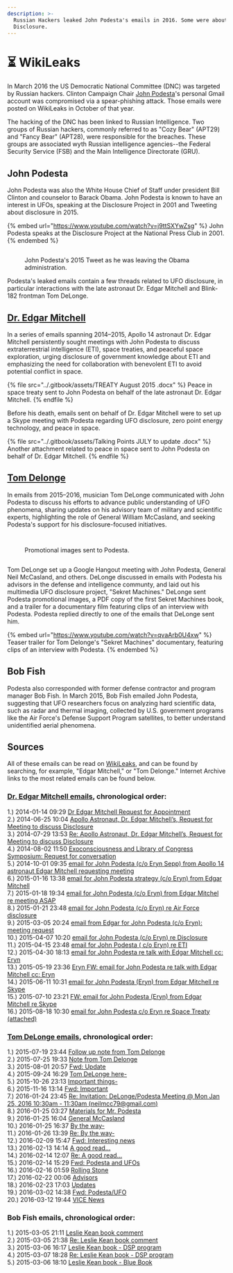 ```yaml
---
description: >-
  Russian Hackers leaked John Podesta's emails in 2016. Some were about UFO
  Disclosure.
---
```


# ⏳ WikiLeaks

In March 2016 the US Democratic National Committee (DNC) was targeted by Russian hackers. Clinton Campaign Chair [John Podesta](https://en.wikipedia.org/wiki/John\_Podesta)'s personal Gmail account was compromised via a spear-phishing attack. Those emails were posted on WikiLeaks in October of that year.

The hacking of the DNC has been linked to Russian Intelligence. Two groups of Russian hackers, commonly referred to as "Cozy Bear" (APT29) and "Fancy Bear" (APT28), were responsible for the breaches. These groups are associated wyth Russian intelligence agencies--the Federal Security Service (FSB) and the Main Intelligence Directorate (GRU).

## John Podesta

John Podesta was also the White House Chief of Staff under president Bill Clinton and counselor to Barack Obama. John Podesta is known to have an interest in UFOs, speaking at the Disclosure Project in 2001 and Tweeting about disclosure in 2015.

{% embed url="https://www.youtube.com/watch?v=j9ttSXYwZsg" %}
John Podesta speaks at the Disclosure Project at the National Press Club in 2001.
{% endembed %}

<figure><img src="../.gitbook/assets/Tweet.jpg" alt=""><figcaption><p>John Podesta's 2015 Tweet as he was leaving the Obama administration.</p></figcaption></figure>

Podesta's leaked emails contain a few threads related to UFO disclosure, in particular interactions with the late astronaut Dr. Edgar Mitchell and Blink-182 frontman Tom DeLonge.

## [Dr. Edgar Mitchell](https://en.wikipedia.org/wiki/Edgar\_Mitchell)

In a series of emails spanning 2014–2015, Apollo 14 astronaut Dr. Edgar Mitchell persistently sought meetings with John Podesta to discuss extraterrestrial intelligence (ETI), space treaties, and peaceful space exploration, urging disclosure of government knowledge about ETI and emphasizing the need for collaboration with benevolent ETI to avoid potential conflict in space.

{% file src="../.gitbook/assets/TREATY August 2015 .docx" %}
Peace in space treaty sent to John Podesta on behalf of the late astronaut Dr. Edgar Mitchell.
{% endfile %}

Before his death, emails sent on behalf of Dr. Edgar Mitchell were to set up a Skype meeting with Podesta regarding UFO disclosure, zero point energy technology, and peace in space.

{% file src="../.gitbook/assets/Talking Points JULY to update .docx" %}
Another attachment related to peace in space sent to John Podesta on behalf of Dr. Edgar Mitchell.
{% endfile %}

## [Tom Delonge](https://en.wikipedia.org/wiki/Tom\_DeLonge)

In emails from 2015–2016, musician Tom DeLonge communicated with John Podesta to discuss his efforts to advance public understanding of UFO phenomena, sharing updates on his advisory team of military and scientific experts, highlighting the role of General William McCasland, and seeking Podesta's support for his disclosure-focused initiatives.

<div>

<figure><img src="../.gitbook/assets/image1.jpeg" alt=""><figcaption></figcaption></figure>

 

<figure><img src="../.gitbook/assets/image2.jpeg" alt=""><figcaption><p>Promotional images sent to Podesta.</p></figcaption></figure>

 

<figure><img src="../.gitbook/assets/image3.jpeg" alt=""><figcaption></figcaption></figure>

</div>

Tom DeLonge set up a Google Hangout meeting with John Podesta, General Neil McCasland, and others. DeLonge discussed in emails with Podesta his advisors in the defense and intelligence communty, and laid out his multimedia UFO disclosure project, "Sekret Machines." DeLonge sent Podesta promotional images, a PDF copy of the first Sekret Machines book, and a trailer for a documentary film featuring clips of an interview with Podesta. Podesta replied directly to one of the emails that DeLonge sent him.

{% embed url="https://www.youtube.com/watch?v=qvaArb0U4xw" %}
Teaser trailer for Tom Delonge's "Sekret Machines" documentary, featuring clips of an interview with Podesta.
{% endembed %}

## Bob Fish

Podesta also corresponded with former defense contractor and program manager Bob Fish. In March 2015, Bob Fish emailed John Podesta, suggesting that UFO researchers focus on analyzing hard scientific data, such as radar and thermal imaging, collected by U.S. government programs like the Air Force's Defense Support Program satellites, to better understand unidentified aerial phenomena.

## Sources

All of these emails can be read on [WikiLeaks](https://wikileaks.org), and can be found by searching, for example, "Edgar Mitchell," or "Tom Delonge." Internet Archive links to the most related emails can be found below.

### [Dr. Edgar Mitchell emails](https://wikileaks.org/podesta-emails/?q=edgar+mitchell\&mfrom=\&mto=\&title=\&notitle=\&date\_from=\&date\_to=\&nofrom=\&noto=\&count=50\&sort=1#searchresult), chronological order:

1.) 2014-01-14 09:29 [Dr Edgar Mitchell Request for Appointment](https://web.archive.org/web/20161107125855/https://wikileaks.org/podesta-emails/emailid/41591)\
2.) 2014-06-25 10:04 [Apollo Astronaut, Dr. Edgar Mitchell’s, Request for Meeting to discuss Disclosure](https://web.archive.org/web/20170528211827/https://wikileaks.org/podesta-emails/emailid/41124)\
3.) 2014-07-29 13:53 [Re: Apollo Astronaut, Dr. Edgar Mitchell’s, Request for Meeting to discuss Disclosure](https://web.archive.org/web/20161113221330/https://wikileaks.org/podesta-emails/emailid/15052)\
4.) 2014-08-02 11:50 [Exoconsciousness and Library of Congress Symposium: Request for conversation](https://web.archive.org/web/20201003130703/https://wikileaks.org/podesta-emails/emailid/58108)\
5.) 2014-10-01 09:35 [email for John Podesta (c/o Eryn Sepp) from Apollo 14 astronaut Edgar Mitchell requesting meeting](https://web.archive.org/web/20161103224748/https://wikileaks.org/podesta-emails/emailid/12127)\
6.) 2015-01-16 13:38 [email for John Podesta strategy (c/o Eryn) from Edgar Mitchell](https://web.archive.org/web/20190401102741/https://www.wikileaks.org/podesta-emails/emailid/58918)\
7.) 2015-01-18 19:34 [email for John Podesta (c/o Eryn) from Edgar Mitchel re meeting ASAP](https://web.archive.org/web/20161110043710/https://wikileaks.org/podesta-emails/emailid/1766)\
8.) 2015-01-21 23:48 [email for John Podesta (c/o Eryn) re Air Force disclosure](https://web.archive.org/web/20161115042338/https://wikileaks.org/podesta-emails/emailid/32937)\
9.) 2015-03-05 20:24 [email from Edgar for John Podesta (c/o Eryn): meeting request](https://web.archive.org/web/20161114014013/https://wikileaks.org/podesta-emails/emailid/32833)\
10.) 2015-04-07 10:20 [email for John Podesta (c/o Eryn) re Disclosure](https://web.archive.org/web/20161110062835/https://wikileaks.org/podesta-emails/emailid/35713)\
11.) 2015-04-15 23:48 [email for John Podesta ( c/o Eryn) re ETI](https://web.archive.org/web/20161103224534/https://wikileaks.org/podesta-emails/emailid/33722)\
12.) 2015-04-30 18:13 [email for John Podesta re talk with Edgar Mitchell cc: Eryn](https://web.archive.org/web/20161109175127/https://wikileaks.org/podesta-emails/emailid/27026)\
13.) 2015-05-19 23:36 [Eryn FW: email for John Podesta re talk with Edgar Mitchell cc: Eryn](https://web.archive.org/web/20161110001356/https://wikileaks.org/podesta-emails/emailid/33713)\
14.) 2015-06-11 10:31 [email for John Podesta (Eryn) from Edgar Mitchell re Skype](https://web.archive.org/web/20170208140435/https://wikileaks.org/podesta-emails/emailid/44097)\
15.) 2015-07-10 23:21 [FW: email for John Podesta (Eryn) from Edgar Mitchell re Skype](https://web.archive.org/web/20161110024438/https://wikileaks.org/podesta-emails/emailid/6983)\
16.) 2015-08-18 10:30 [email for John Podesta c/o Eryn re Space Treaty (attached)](https://web.archive.org/web/20161115102947/https://wikileaks.org/podesta-emails/emailid/1802)

### [Tom DeLonge emails](https://wikileaks.org/podesta-emails/?q=tom+delonge\&mfrom=\&mto=\&title=\&notitle=\&date\_from=\&date\_to=\&nofrom=\&noto=\&count=50\&sort=1#searchresult), chronological order:

1.) 2015-07-19 23:44 [Follow up note from Tom Delonge](https://web.archive.org/web/20200920212244/https://wikileaks.org/podesta-emails/emailid/49167)\
2.) 2015-07-25 19:33 [Note from Tom Delonge](https://web.archive.org/web/20201001064314/https://wikileaks.org/podesta-emails/emailid/21962)\
3.) 2015-08-01 20:57 [Fwd: Update](https://web.archive.org/web/20200926065407/https://wikileaks.org/podesta-emails/emailid/37930)\
4.) 2015-09-24 16:29 [Tom DeLonge here-](https://web.archive.org/web/20191007083215/https://wikileaks.org/podesta-emails/emailid/33739)\
5.) 2015-10-26 23:13 [Important things-](https://web.archive.org/web/20161011111627/https://wikileaks.org/podesta-emails/emailid/2125)\
6.) 2015-11-16 13:14 [Fwd: Important](https://web.archive.org/web/20161125014529/https://wikileaks.org/podesta-emails/emailid/4804)\
7.) 2016-01-24 23:45 [Re: Invitation: DeLonge/Podesta Meeting @ Mon Jan 25, 2016 10:30am - 11:30am (neilmcc79@gmail.com)](https://web.archive.org/web/20161107133346/https://wikileaks.org/podesta-emails/emailid/5078)\
8.) 2016-01-25 03:27 [Materials for Mr. Podesta](https://web.archive.org/web/20170528144106/https://wikileaks.org/podesta-emails/emailid/54984)\
9.) 2016-01-25 16:04 [General McCasland](https://web.archive.org/web/20161011111535/https://wikileaks.org/podesta-emails/emailid/3099)\
10.) 2016-01-25 16:37 [By the way-](https://web.archive.org/web/20200920215359/https://wikileaks.org/podesta-emails/emailid/40204)\
11.) 2016-01-26 13:39 [Re: By the way-](https://web.archive.org/web/20210613083842/https://wikileaks.org/podesta-emails/emailid/38052)\
12.) 2016-02-09 15:47 [Fwd: Interesting news](https://web.archive.org/web/20170118072700/https://wikileaks.org/podesta-emails/emailid/33552)\
13.) 2016-02-13 14:14 [A good read...](https://web.archive.org/web/20161107072753/https://wikileaks.org/podesta-emails/emailid/43067)\
14.) 2016-02-14 12:07 [Re: A good read...](https://web.archive.org/web/20200920210546/https://wikileaks.org/podesta-emails/emailid/51537)\
15.) 2016-02-14 15:29 [Fwd: Podesta and UFOs](https://web.archive.org/web/20170119020506/https://wikileaks.org/podesta-emails/emailid/43772)\
16.) 2016-02-16 01:59 [Rolling Stone](https://web.archive.org/web/20190802164216/https://wikileaks.org/podesta-emails/emailid/14683)\
17.) 2016-02-22 00:06 [Advisors](https://web.archive.org/web/20161018140935/https://wikileaks.org/podesta-emails/emailid/15486)\
18.) 2016-02-23 17:03 [Updates](https://web.archive.org/web/20191007083237/https://wikileaks.org/podesta-emails/emailid/19062)\
19.) 2016-03-02 14:38 [Fwd: Podesta/UFO](https://web.archive.org/web/20161107131508/https://wikileaks.org/podesta-emails/emailid/11641)\
20.) 2016-03-12 19:44 [VICE News](https://web.archive.org/web/20201113123855/https://wikileaks.org/podesta-emails/emailid/57684)

### Bob Fish emails, chronological order:&#x20;

1.) 2015-03-05 21:11 [Leslie Kean book comment](https://web.archive.org/web/20211024234222/https://wikileaks.org/podesta-emails/emailid/47433)\
2.) 2015-03-05 21:38 [Re: Leslie Kean book comment](https://web.archive.org/web/20161107125332/https://wikileaks.org/podesta-emails/emailid/18724)\
3.) 2015-03-06 16:17 [Leslie Kean book - DSP program](https://web.archive.org/web/20190410043240/https://wikileaks.org/podesta-emails/emailid/54211)\
4.) 2015-03-07 18:28 [Re: Leslie Kean book - DSP program](https://web.archive.org/web/20161107072958/https://wikileaks.org/podesta-emails/emailid/36957)\
5.) 2015-03-06 18:10 [Leslie Kean book - Blue Book](https://web.archive.org/web/20161104021717/https://wikileaks.org/podesta-emails/emailid/31721)
